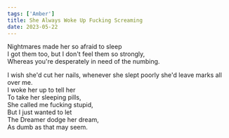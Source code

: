 ```yaml
---
tags: ['Amber']
title: She Always Woke Up Fucking Screaming
date: 2023-05-22
---
```


Nightmares made her so afraid to sleep  
I got them too, but I don't feel them so strongly,  
Whereas you're desperately in need of the numbing.  

I wish she'd cut her nails,
whenever she slept poorly she'd leave marks all over me.  
I woke her up to tell her  
To take her sleeping pills,  
She called me fucking stupid,  
But I just wanted to let  
The Dreamer dodge her dream,  
As dumb as that may seem.
